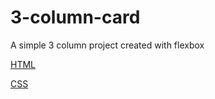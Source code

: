 # 3-column-card
A simple 3 column project created with flexbox


[HTML](index.html)

[CSS](styles.css)
